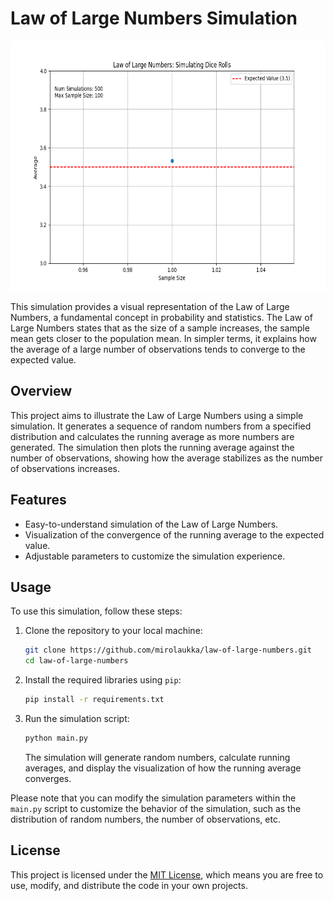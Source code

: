 # Law of Large Numbers Simulation

<img src="law_of_large_numbers_animation.gif" alt="Simulation Gif" width="800" height="400">

This simulation provides a visual representation of the Law of Large Numbers, a fundamental concept in probability and statistics. The Law of Large Numbers states that as the size of a sample increases, the sample mean gets closer to the population mean. In simpler terms, it explains how the average of a large number of observations tends to converge to the expected value.

## Overview

This project aims to illustrate the Law of Large Numbers using a simple simulation. It generates a sequence of random numbers from a specified distribution and calculates the running average as more numbers are generated. The simulation then plots the running average against the number of observations, showing how the average stabilizes as the number of observations increases.

## Features

- Easy-to-understand simulation of the Law of Large Numbers.
- Visualization of the convergence of the running average to the expected value.
- Adjustable parameters to customize the simulation experience.

## Usage

To use this simulation, follow these steps:

1. Clone the repository to your local machine:

   ```bash
   git clone https://github.com/mirolaukka/law-of-large-numbers.git
   cd law-of-large-numbers
   ```

2. Install the required libraries using `pip`:

   ```bash
   pip install -r requirements.txt
   ```

3. Run the simulation script:

   ```bash
   python main.py
   ```

   The simulation will generate random numbers, calculate running averages, and display the visualization of how the running average converges.

Please note that you can modify the simulation parameters within the `main.py` script to customize the behavior of the simulation, such as the distribution of random numbers, the number of observations, etc.


## License

This project is licensed under the [MIT License](LICENSE), which means you are free to use, modify, and distribute the code in your own projects.
